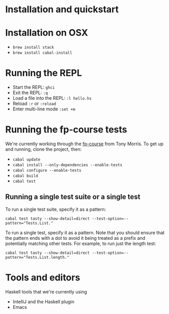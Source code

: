 # Installation and quickstart

# Installation on OSX

- `brew install stack`
- `brew install cabal-install`

# Running the REPL

- Start the REPL: `ghci`
- Exit the REPL: `:q`
- Load a file into the REPL: `:l hello.hs`
- Reload `:r` or `:reload`
- Enter multi-line mode `:set +m`

# Running the fp-course tests

We're currently working through the [fp-course](https://github.com/data61/fp-course) from Tony Morris. To get up and
running, clone the project, then:

- `cabal update`
- `cabal install --only-dependencies --enable-tests`
- `cabal configure --enable-tests`
- `cabal build`
- `cabal test`

## Running a single test suite or a single test

To run a single test suite, specify it as a pattern:

```cabal test tasty --show-detail=direct --test-option=--pattern="Tests.List."```

To run a single test, specify it as a pattern. Note that you should ensure that the pattern ends with a dot to avoid it being treated as a prefix and potentially matching other tests. For example, to run just the length test:

```cabal test tasty --show-detail=direct --test-option=--pattern="Tests.List.length."```

# Tools and editors #

Haskell tools that we're currently using

- IntelliJ and the Haskell plugin
- Emacs
